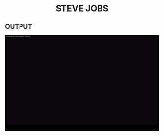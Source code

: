 <html>
  <body>
    <center>
      <h1>STEVE JOBS</h1>
    </center>
  </body>
</html>

## OUTPUT

![](https://github.com/MIG117/Steve-Jobs/blob/main/GIF/Steve.gif)
